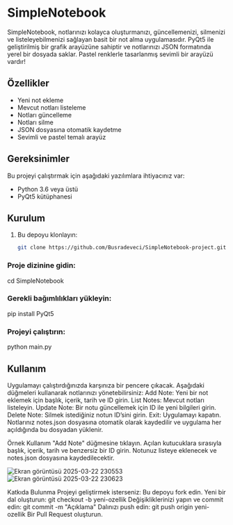 # SimpleNotebook

SimpleNotebook, notlarınızı kolayca oluşturmanızı, güncellemenizi, silmenizi ve listeleyebilmenizi sağlayan basit bir not alma uygulamasıdır. PyQt5 ile geliştirilmiş bir grafik arayüzüne sahiptir ve notlarınızı JSON formatında yerel bir dosyada saklar. Pastel renklerle tasarlanmış sevimli bir arayüzü vardır!

## Özellikler
- Yeni not ekleme
- Mevcut notları listeleme
- Notları güncelleme
- Notları silme
- JSON dosyasına otomatik kaydetme
- Sevimli ve pastel temalı arayüz

## Gereksinimler
Bu projeyi çalıştırmak için aşağıdaki yazılımlara ihtiyacınız var:
- Python 3.6 veya üstü
- PyQt5 kütüphanesi

## Kurulum
1. Bu depoyu klonlayın:
   ```bash
   git clone https://github.com/Busradeveci/SimpleNotebook-project.git

### Proje dizinine gidin:

cd SimpleNotebook

### Gerekli bağımlılıkları yükleyin:
pip install PyQt5

### Projeyi çalıştırın:
python main.py


## Kullanım
Uygulamayı çalıştırdığınızda karşınıza bir pencere çıkacak. Aşağıdaki düğmeleri kullanarak notlarınızı yönetebilirsiniz:
Add Note: Yeni bir not eklemek için başlık, içerik, tarih ve ID girin.
List Notes: Mevcut notları listeleyin.
Update Note: Bir notu güncellemek için ID ile yeni bilgileri girin.
Delete Note: Silmek istediğiniz notun ID’sini girin.
Exit: Uygulamayı kapatın.
Notlarınız notes.json dosyasına otomatik olarak kaydedilir ve uygulama her açıldığında bu dosyadan yüklenir.

Örnek Kullanım
"Add Note" düğmesine tıklayın.
Açılan kutucuklara sırasıyla başlık, içerik, tarih ve benzersiz bir ID girin.
Notunuz listeye eklenecek ve notes.json dosyasına kaydedilecektir.


![Ekran görüntüsü 2025-03-22 230553](https://github.com/user-attachments/assets/c283f946-70b2-4c89-aace-2a5fb6ebe2fa)
![Ekran görüntüsü 2025-03-22 230623](https://github.com/user-attachments/assets/81c0ab5e-011f-458b-931b-7e4128305078)


Katkıda Bulunma
Projeyi geliştirmek isterseniz:
Bu depoyu fork edin.
Yeni bir dal oluşturun: git checkout -b yeni-ozellik
Değişikliklerinizi yapın ve commit edin: git commit -m "Açıklama"
Dalınızı push edin: git push origin yeni-ozellik
Bir Pull Request oluşturun.

